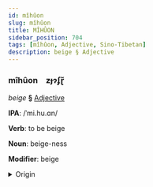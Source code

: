```yaml
---
id: mîhûon
slug: mîhûon
title: MÎHÛON
sidebar_position: 704
tags: [mîhûon, Adjective, Sino-Tibetan]
description: beige § Adjective
---
```


### mîhûon&emsp;<span kind="abugida">ƶɟɂʄɽ̃</span>

*beige* **§** [Adjective](../../tags/Adjective)

**IPA**: /ˈmi.hu.ɑn/

**Verb**: to be beige

**Noun**: beige-ness

**Modifier**: beige

<details>
    <summary>Origin</summary>
    Mandarin 米黃 mǐhuáng [mixwaŋ]<br/>
    <em>Sino-Tibetan Language Family</em>
</details>